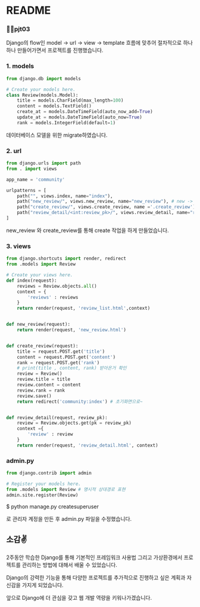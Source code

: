 # README



### 🐱‍🚀pjt03 

Django의 flow인 model -> url -> view -> template 흐름에 맞추어 절차적으로 하나하나 만들어가면서 프로젝트를 진행했습니다.

### 1.  models 

```python
from django.db import models

# Create your models here.
class Review(models.Model):
    title = models.CharField(max_length=100)
    content = models.TextField()
    create_at = models.DateTimeField(auto_now_add=True)
    update_at = models.DateTimeField(auto_now=True)
    rank = models.IntegerField(default=1)
```

 데이터베이스 모델을 위한 migrate하였습니다.

### 2. url  

```python
from django.urls import path
from . import views

app_name = 'community'

urlpatterns = [
    path("", views.index, name="index"),
    path("new_review/", views.new_review, name="new_review"), # new -> create_review
    path("create_review/", views.create_review, name ='.create_review'), 
    path("review_detail/<int:review_pk>/", views.review_detail, name="review_detail"), #디테일
]
```

new_review 와 create_review를 통해 create 작업을 하게 만들었습니다.

### 3. views 

```python
from django.shortcuts import render, redirect
from .models import Review

# Create your views here.
def index(request):
    reviews = Review.objects.all()
    context = {
        'reviews' : reviews
    }
    return render(request, 'review_list.html',context)


def new_review(request):
    return render(request, 'new_review.html')


def create_review(request):
    title = request.POST.get('title')
    content = request.POST.get('content') 
    rank = request.POST.get('rank')
    # print(title , content, rank) 받아온거 확인
    review = Review()
    review.title = title
    review.content = content
    review.rank = rank
    review.save() 
    return redirect('community:index') # 초기화면으로~


def review_detail(request, review_pk):
    review = Review.objects.get(pk = review_pk)
    context ={
        'review' : review
    }
    return render(request, 'review_detail.html', context)
```



### admin.py

```python
from django.contrib import admin

# Register your models here.
from .models import Review # 명시적 상대경로 표현
admin.site.register(Review)
```

$ python manage.py createsuperuser 

로 관리자 계정을 만든 후 admin.py 파일을 수정했습니다.





## 소감✌

2주동안 학습한 Django를 통해 기본적인 프레임워크 사용법 그리고 가상환경에서 프로젝트를 관리하는 방법에 대해서 배울 수 있었습니다. 

Django의 강력한 기능을 통해 다양한 프로젝트를 추가적으로 진행하고 싶은 계획과 자신감을 가지게 되었습니다.

앞으로 Django에 더 관심을 갖고 웹 개발 역량을 키워나가겠습니다.
